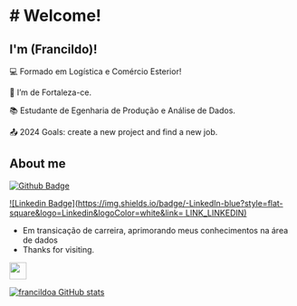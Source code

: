 # # Welcome!

 

## I'm (Francildo)! 

 

:computer: Formado em Logística e Comércio Esterior!

:house_with_garden: I’m de Fortaleza-ce.

:books: Estudante de Egenharia de Produção e  Análise de Dados.

:outbox_tray: 2024 Goals: create a new project and find a new job.

 

## About me

[![Github Badge](https://img.shields.io/badge/-Github-000?style=flat-square&logo=Github&logoColor=white&link=LINK_GIT)](LINK_GIT)

[![Linkedin Badge](https://img.shields.io/badge/-LinkedIn-blue?style=flat-square&logo=Linkedin&logoColor=white&link= LINK_LINKEDIN)]( LINK_LINKEDIN)

- Em transicação de carreira, aprimorando meus conhecimentos na área de dados
- Thanks for visiting.
<img src=https://github.com/TheDudeThatCode/TheDudeThatCode/blob/master/Assets/Earth.gif width="30">


[![francildoa GitHub stats](https://github-readme-stats.vercel.app/api?username=francildoa)](https://github.com/hellenmas/github-readme-stats)

